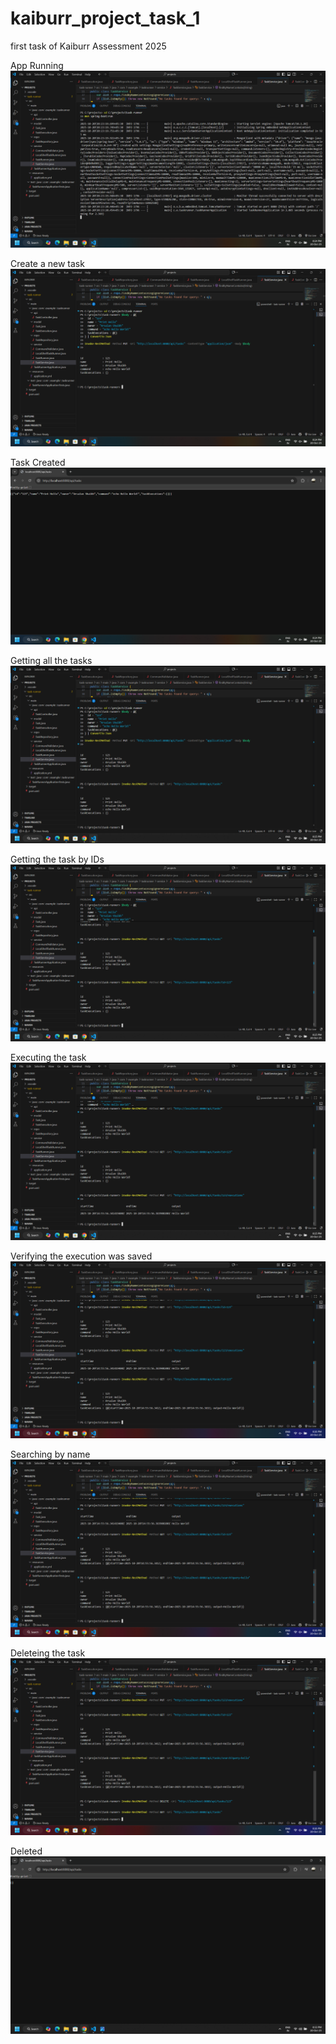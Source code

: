 # kaiburr_project_task_1
first task of Kaiburr Assessment 2025

App Running
![image_alt](https://github.com/Arsalan975/kaiburr_project_task_1/blob/c5f1ab79ae005427fd217b97b0e2b2e514ef63be/Screenshot%20(178).png)

Create a new task
![image_alt](https://github.com/Arsalan975/kaiburr_project_task_1/blob/4c89cbecadfd25e3af7fd57ea7ef7b4fcc06721d/Screenshot%20(186).png)

Task Created
![image_alt](https://github.com/Arsalan975/kaiburr_project_task_1/blob/fe6c9b4dbca345cec9e1235781d9984b5676242b/Screenshot%20(187).png)

Getting all the tasks
![image_alt](https://github.com/Arsalan975/kaiburr_project_task_1/blob/7b12ef5b912d1e8e227064b18fa31fb40b0fbb23/Screenshot%20(244).png)

Getting the task by IDs
![image_alt](https://github.com/Arsalan975/kaiburr_project_task_1/blob/7b12ef5b912d1e8e227064b18fa31fb40b0fbb23/Screenshot%20(245).png)

Executing the task
![image_alt](https://github.com/Arsalan975/kaiburr_project_task_1/blob/7b12ef5b912d1e8e227064b18fa31fb40b0fbb23/Screenshot%20(246).png)

Verifying the execution was saved
![image_alt](https://github.com/Arsalan975/kaiburr_project_task_1/blob/7b12ef5b912d1e8e227064b18fa31fb40b0fbb23/Screenshot%20(247).png)

Searching by name
![image_alt](https://github.com/Arsalan975/kaiburr_project_task_1/blob/7b12ef5b912d1e8e227064b18fa31fb40b0fbb23/Screenshot%20(251).png)

Deleteing the task
![image_alt](https://github.com/Arsalan975/kaiburr_project_task_1/blob/7b12ef5b912d1e8e227064b18fa31fb40b0fbb23/Screenshot%20(252).png)

Deleted
![image_alt](https://github.com/Arsalan975/kaiburr_project_task_1/blob/7b12ef5b912d1e8e227064b18fa31fb40b0fbb23/Screenshot%20(253).png)
